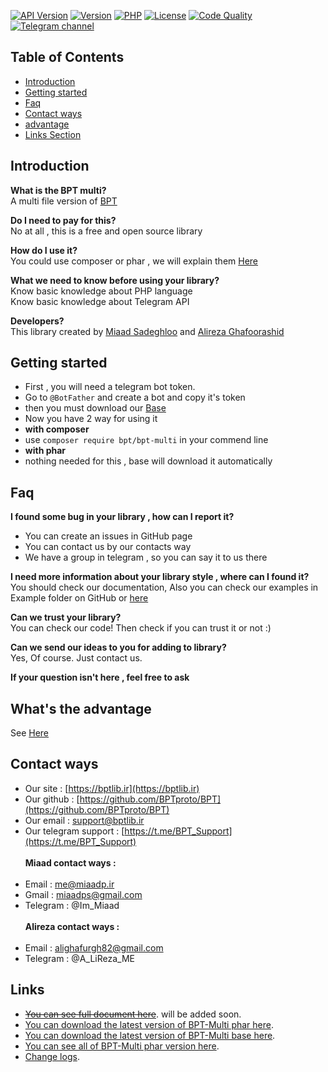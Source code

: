 [![API Version](https://img.shields.io/badge/Bot%20API-6.3-32a2da?style=for-the-badge&logo=V)](https://core.telegram.org/bots/api#november-5-2022)
[![Version](https://img.shields.io/badge/Version-1.3.1-blue?style=for-the-badge&logo=V)](https://packagist.org/packages/bpt/bpt-multi)
[![PHP](https://img.shields.io/badge/php-+8-green?style=for-the-badge&logo=php)](https://php.net/)
[![License](https://img.shields.io/badge/License-MIT-gold?style=for-the-badge&logo=surveymonkey)](https://github.com/php-telegram-bot/core/LICENSE)
[![Code Quality](https://img.shields.io/scrutinizer/quality/g/BPTproto/BPT-Multi?style=for-the-badge&logo=Quantcast)](https://scrutinizer-ci.com/g/BPTproto/BPT-Multi/)
[![Telegram channel](https://img.shields.io/badge/telegram-@bpt__ch-64659d?style=for-the-badge&logo=telegram)](https://t.me/bpt_ch)

## Table of Contents
- [Introduction](#introduction)
- [Getting started](#getting-started)
- [Faq](#faq)
- [Contact ways](#contact-ways)
- [advantage](#whats-the-advantage)
- [Links Section](#links)

## Introduction

**What is the BPT multi?** <br>
A multi file version of [BPT](https://github.com/BPTproto/BPT)

**Do I need to pay for this?** <br>
No at all , this is a free and open source library

**How do I use it?** <br>
You could use composer or phar , we will explain them [Here](#getting-started)

**What we need to know before using your library?** <br>
Know basic knowledge about PHP language <br>
Know basic knowledge about Telegram API

**Developers?** <br>
This library created by [Miaad Sadeghloo](https://github.com/miaadp) and [Alireza Ghafoorashid](https://github.com/Alireza-ME)

## Getting started
- First , you will need a telegram bot token.
- Go to `@BotFather` and create a bot and copy it's token
- then you must download our [Base](#links)
- Now you have 2 way for using it
- **with composer**
- use `composer require bpt/bpt-multi` in your commend line
- **with phar**
- nothing needed for this , base will download it automatically

## Faq

**I found some bug in your library , how can I report it?** <br>
- You can create an issues in GitHub page
- You can contact us by our contacts way
- We have a group in telegram , so you can say it to us there

**I need more information about your library style , where can I found it?** <br>
You should check our documentation, Also you can check our examples in Example folder on GitHub or [here](https://dl.bptlib.ir/examples-multi)

**Can we trust your library?** <br>
You can check our code! Then check if you can trust it or not :)

**Can we send our ideas to you for adding to library?** <br>
Yes, Of course. Just contact us.

**If your question isn't here , feel free to ask** <br>

## What's the advantage
See [Here](https://github.com/BPTproto/BPT-Multi/blob/main/feature.md)

## Contact ways
- Our site : [https://bptlib.ir](https://bptlib.ir)
- Our github : [https://github.com/BPTproto/BPT](https://github.com/BPTproto/BPT)
- Our email : support@bptlib.ir
- Our telegram support : [https://t.me/BPT_Support](https://t.me/BPT_Support)
  <br><br>
  **Miaad contact ways :**
  <br><br>
- Email : me@miaadp.ir
- Gmail : miaadps@gmail.com
- Telegram : @Im_Miaad
  <br><br>
  **Alireza contact ways :**
  <br><br>
- Email : alighafurgh82@gmail.com
- Telegram : @A_LiReza_ME

## Links
- ~~[You can see full document here]()~~. will be added soon.
- [You can download the latest version of BPT-Multi phar here](https://dl.bptlib.ir/BPT.phar).
- [You can download the latest version of BPT-Multi base here](https://dl.bptlib.ir/base-multi.php).
- [You can see all of BPT-Multi phar version here](https://dl.bptlib.ir/BPT-Multi).
- [Change logs](https://github.com/BPTproto/BPT-Multi/blob/main/change_log.md).
